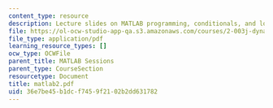 ```yaml
---
content_type: resource
description: Lecture slides on MATLAB programming, conditionals, and loops.
file: https://ol-ocw-studio-app-qa.s3.amazonaws.com/courses/2-003j-dynamics-and-control-i-fall-2007/36e7be45b1dcf7459f2102b2dd631782_matlab2.pdf
file_type: application/pdf
learning_resource_types: []
ocw_type: OCWFile
parent_title: MATLAB Sessions
parent_type: CourseSection
resourcetype: Document
title: matlab2.pdf
uid: 36e7be45-b1dc-f745-9f21-02b2dd631782
---
```

